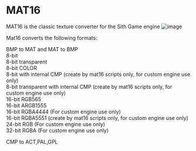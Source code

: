 # MAT16
MAT16 is the classic texture converter for the Sith Game engine
![image](https://user-images.githubusercontent.com/93382571/209023283-abca2cc0-e428-4979-b0b1-ef80c8533701.png)

Mat16 converts the following formats:                         

BMP to MAT and MAT to BMP                         
    8-bit                          
    8-bit transparent                          
    8-bit COLOR                         
    8-bit with internal CMP (create by mat16 scripts only, for custom engine use only)                         
    8-bit transparent with internal CMP (create by mat16 scripts only, for custom engine use only)                         
    16-bit RGB565                         
    16-bit ARGB1555                         
    16-bit RGBA4444 (For custom engine use only)                         
    16-bit RGBA5551 (create by mat16 scripts only, for custom engine use only)                         
    24-bit RGB (For custom engine use only)                         
    32-bit RGBA (For custom engine use only)                                  

CMP to ACT,PAL,GPL                         

